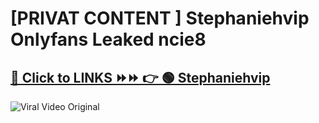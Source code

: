 
 # [PRIVAT CONTENT ] Stephaniehvip Onlyfans Leaked ncie8

## <h2><a href="https://clipsfans.com/Stephaniehvip&ref=git">🔗 Click to LINKS ⏩⏩ 👉 🟢 Stephaniehvip </a></h2>

<a href="https://clipsfans.com/Stephaniehvip&ref=git" rel="nofollow" data-target="animated-image.originalLink"><img src="https://i.ibb.co.com/xMMVF88/686577567.gif" alt="Viral Video Original" style="max-width: 100%; display: inline-block;" data-target="animated-image.originalImage"></a>

